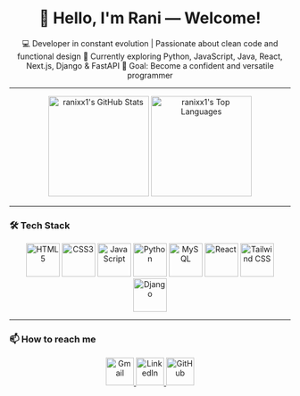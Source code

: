 <div align="center">
  <h1>👋 Hello, I'm Rani — Welcome!</h1>
  <p>
    💻 Developer in constant evolution | Passionate about clean code and functional design  
    🌱 Currently exploring Python, JavaScript, Java, React, Next.js, Django & FastAPI  
    🎯 Goal: Become a confident and versatile programmer  
  </p>
</div>

---

<div align="center">
  <img height="180" src="https://github-readme-stats.vercel.app/api?username=ranixx1&include_all_commits=true&count_private=true&show_icons=true&line_height=20&title_color=7A7ADB&icon_color=2234AE&text_color=D3D3D3&bg_color=0,000000,130F40" alt="ranixx1's GitHub Stats" />
  <img height="180" src="https://github-readme-stats.vercel.app/api/top-langs/?username=ranixx1&layout=compact&langs_count=10&theme=tokyonight&locale=en&title_color=7A7ADB&icon_color=2234AE&text_color=D3D3D3&bg_color=0,000000,130F40" alt="ranixx1's Top Languages" />
</div>

---

### 🛠 Tech Stack

<div align="center">
  <img src="https://img.icons8.com/color/2x/html-5.png" width="60" title="HTML5"/>
  <img src="https://img.icons8.com/color/2x/css3.png" width="60" title="CSS3"/>
  <img src="https://static.vecteezy.com/system/resources/previews/027/127/560/non_2x/javascript-logo-javascript-icon-transparent-free-png.png" width="60" title="JavaScript"/>
  <img src="https://img.icons8.com/color/2x/python.png" width="60" title="Python"/>
  <img src="https://img.icons8.com/color/2x/mysql-logo.png" width="60" title="MySQL"/>
  <img src="https://img.icons8.com/color/2x/react-native.png" width="60" title="React"/>
  <img src="https://img.icons8.com/color/2x/tailwindcss.png" width="60" title="Tailwind CSS"/>
  <img src="https://img.icons8.com/color/2x/django.png" width="60" title="Django"/>
</div>

---

### 📫 How to reach me
<div align="center">
  <a href="mailto:ranilton0706@gmail.com">
    <img src="https://img.icons8.com/color/2x/gmail-new.png" width="50" title="Gmail"/>
  </a>
  <a href="https://www.linkedin.com/in/ranixx1" target="_blank">
    <img src="https://img.icons8.com/color/2x/linkedin.png" width="50" title="LinkedIn"/>
  </a>
  <a href="https://github.com/ranixx1" target="_blank">
    <img src="https://img.icons8.com/ios-glyphs/2x/github.png" width="50" title="GitHub"/>
  </a>
</div>
